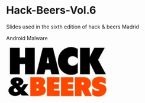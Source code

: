 # Hack-Beers-Vol.6
 Slides used in the sixth edition of hack &amp; beers Madrid
 
 Android Malware
 
![alt tag](https://github.com/R3vrseShell/Hack-Beers-Vol.6/blob/master/hackbeers1.png)
